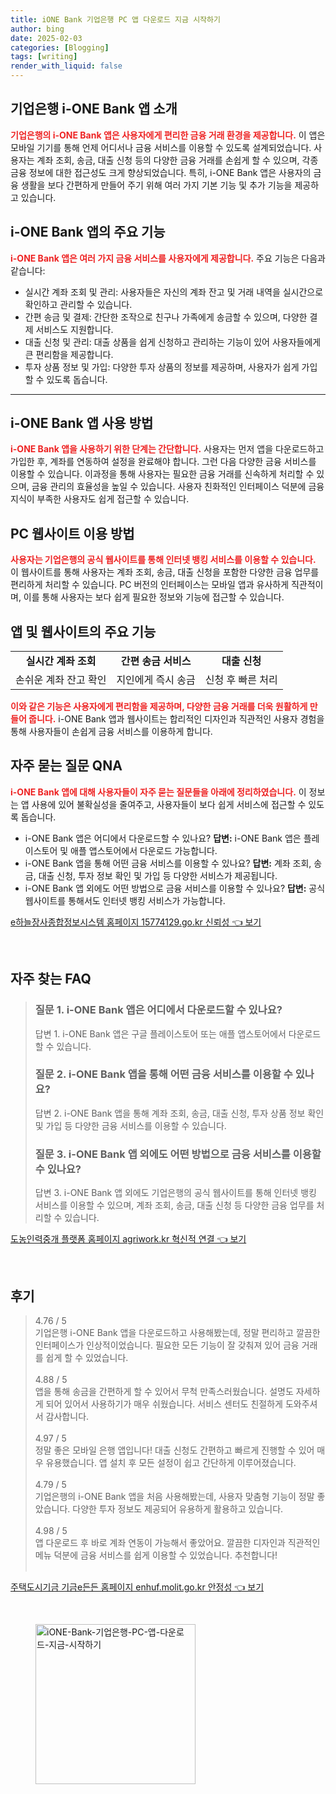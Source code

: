 ```yaml
---
title: iONE Bank 기업은행 PC 앱 다운로드 지금 시작하기
author: bing
date: 2025-02-03
categories: [Blogging]
tags: [writing]
render_with_liquid: false
---
```



<h2 id='기업은행 i-ONE Bank 앱 소개'>기업은행 i-ONE Bank 앱 소개</h2>

<p><b><span style="color: #ee2323;">기업은행의 i-ONE Bank 앱은 사용자에게 편리한 금융 거래 환경을 제공합니다.</span></b> 이 앱은 모바일 기기를 통해 언제 어디서나 금융 서비스를 이용할 수 있도록 설계되었습니다. 사용자는 계좌 조회, 송금, 대출 신청 등의 다양한 금융 거래를 손쉽게 할 수 있으며, 각종 금융 정보에 대한 접근성도 크게 향상되었습니다. 특히, i-ONE Bank 앱은 사용자의 금융 생활을 보다 간편하게 만들어 주기 위해 여러 가지 기본 기능 및 추가 기능을 제공하고 있습니다.</p>

<h2 id='i-ONE Bank 앱의 주요 기능'>i-ONE Bank 앱의 주요 기능</h2>

<p><b><span style="color: #ee2323;">i-ONE Bank 앱은 여러 가지 금융 서비스를 사용자에게 제공합니다.</span></b> 주요 기능은 다음과 같습니다:</p>

<ul>
    <li>실시간 계좌 조회 및 관리: 사용자들은 자신의 계좌 잔고 및 거래 내역을 실시간으로 확인하고 관리할 수 있습니다.</li>
    <li>간편 송금 및 결제: 간단한 조작으로 친구나 가족에게 송금할 수 있으며, 다양한 결제 서비스도 지원합니다.</li>
    <li>대출 신청 및 관리: 대출 상품을 쉽게 신청하고 관리하는 기능이 있어 사용자들에게 큰 편리함을 제공합니다.</li>
    <li>투자 상품 정보 및 가입: 다양한 투자 상품의 정보를 제공하며, 사용자가 쉽게 가입할 수 있도록 돕습니다.</li>
</ul>

<hr />

<h2 id='i-ONE Bank 앱 사용 방법'>i-ONE Bank 앱 사용 방법</h2>

<p><b><span style="color: #ee2323;">i-ONE Bank 앱을 사용하기 위한 단계는 간단합니다.</span></b> 사용자는 먼저 앱을 다운로드하고 가입한 후, 계좌를 연동하여 설정을 완료해야 합니다. 그런 다음 다양한 금융 서비스를 이용할 수 있습니다. 이과정을 통해 사용자는 필요한 금융 거래를 신속하게 처리할 수 있으며, 금융 관리의 효율성을 높일 수 있습니다. 사용자 친화적인 인터페이스 덕분에 금융 지식이 부족한 사용자도 쉽게 접근할 수 있습니다.</p>

<h2 id='PC 웹사이트 이용 방법'>PC 웹사이트 이용 방법</h2>

<p><b><span style="color: #ee2323;">사용자는 기업은행의 공식 웹사이트를 통해 인터넷 뱅킹 서비스를 이용할 수 있습니다.</span></b> 이 웹사이트를 통해 사용자는 계좌 조회, 송금, 대출 신청을 포함한 다양한 금융 업무를 편리하게 처리할 수 있습니다. PC 버전의 인터페이스는 모바일 앱과 유사하게 직관적이며, 이를 통해 사용자는 보다 쉽게 필요한 정보와 기능에 접근할 수 있습니다.</p>

<h2 id='앱 및 웹사이트의 주요 기능'>앱 및 웹사이트의 주요 기능</h2>

<table>
    <tr>
        <td style="text-align: center; height: 17px;"><b>실시간 계좌 조회</b></td>
        <td style="text-align: center; height: 17px;"><b>간편 송금 서비스</b></td>
        <td style="text-align: center; height: 17px;"><b>대출 신청</b></td>
    </tr>
    <tr>
        <td style="text-align: center; height: 17px;">손쉬운 계좌 잔고 확인</td>
        <td style="text-align: center; height: 17px;">지인에게 즉시 송금</td>
        <td style="text-align: center; height: 17px;">신청 후 빠른 처리</td>
    </tr>
</table>

<p><b><span style="color: #ee2323;">이와 같은 기능은 사용자에게 편리함을 제공하며, 다양한 금융 거래를 더욱 원활하게 만들어 줍니다.</span></b> i-ONE Bank 앱과 웹사이트는 합리적인 디자인과 직관적인 사용자 경험을 통해 사용자들이 손쉽게 금융 서비스를 이용하게 합니다.</p>

<h2 id='자주 묻는 질문 QNA'>자주 묻는 질문 QNA</h2>

<p><b><span style="color: #ee2323;">i-ONE Bank 앱에 대해 사용자들이 자주 묻는 질문들을 아래에 정리하였습니다.</span></b> 이 정보는 앱 사용에 있어 불확실성을 줄여주고, 사용자들이 보다 쉽게 서비스에 접근할 수 있도록 돕습니다.</p>

<ul>
    <li>i-ONE Bank 앱은 어디에서 다운로드할 수 있나요? <b>답변:</b> i-ONE Bank 앱은 플레이스토어 및 애플 앱스토어에서 다운로드 가능합니다.</li>
    <li>i-ONE Bank 앱을 통해 어떤 금융 서비스를 이용할 수 있나요? <b>답변:</b> 계좌 조회, 송금, 대출 신청, 투자 정보 확인 및 가입 등 다양한 서비스가 제공됩니다.</li>
    <li>i-ONE Bank 앱 외에도 어떤 방법으로 금융 서비스를 이용할 수 있나요? <b>답변:</b> 공식 웹사이트를 통해서도 인터넷 뱅킹 서비스가 가능합니다.</li>
</ul>


<p><a class="click-button" title="e하늘장사종합정보시스템 홈페이지 15774129.go.kr 신뢰성" href="https://somered.github.io/posts/e%ED%95%98%EB%8A%98%EC%9E%A5%EC%82%AC%EC%A2%85%ED%95%A9%EC%A0%95%EB%B3%B4%EC%8B%9C%EC%8A%A4%ED%85%9C-%ED%99%88%ED%8E%98%EC%9D%B4%EC%A7%80-15774129.go.kr-%EC%8B%A0%EB%A2%B0%EC%84%B1/" rel="dofollow">e하늘장사종합정보시스템 홈페이지 15774129.go.kr 신뢰성 👈 보기</a></p><br>
<h2 id='자주_찾는_FAQ'>자주 찾는 FAQ</h2>
<div itemscope="" itemtype="https://schema.org/FAQPage"> 
<blockquote> 
<div itemscope="" itemprop="mainEntity" itemtype="https://schema.org/Question"> 
<h3 itemprop="name">질문 1. i-ONE Bank 앱은 어디에서 다운로드할 수 있나요?</h3> 
<div itemscope="" itemprop="acceptedAnswer" itemtype="https://schema.org/Answer"> 
<span itemprop="text"> 
<p>답변 1. i-ONE Bank 앱은 구글 플레이스토어 또는 애플 앱스토어에서 다운로드할 수 있습니다.</p> 
</span> 
</div> 
</div> 
<div itemscope="" itemprop="mainEntity" itemtype="https://schema.org/Question"> 
<h3 itemprop="name">질문 2. i-ONE Bank 앱을 통해 어떤 금융 서비스를 이용할 수 있나요?</h3> 
<div itemscope="" itemprop="acceptedAnswer" itemtype="https://schema.org/Answer"> 
<span itemprop="text"> 
<p>답변 2. i-ONE Bank 앱을 통해 계좌 조회, 송금, 대출 신청, 투자 상품 정보 확인 및 가입 등 다양한 금융 서비스를 이용할 수 있습니다.</p> 
</span> 
</div> 
</div> 
<div itemscope="" itemprop="mainEntity" itemtype="https://schema.org/Question"> 
<h3 itemprop="name">질문 3. i-ONE Bank 앱 외에도 어떤 방법으로 금융 서비스를 이용할 수 있나요?</h3> 
<div itemscope="" itemprop="acceptedAnswer" itemtype="https://schema.org/Answer"> 
<span itemprop="text"> 
<p>답변 3. i-ONE Bank 앱 외에도 기업은행의 공식 웹사이트를 통해 인터넷 뱅킹 서비스를 이용할 수 있으며, 계좌 조회, 송금, 대출 신청 등 다양한 금융 업무를 처리할 수 있습니다.</p> 
</span> 
</div> 
</div> 
</blockquote> 
</div>
<p><a class="click-button" title="도농인력중개 플랫폼 홈페이지 agriwork.kr 혁신적 연결" href="https://somered.github.io/posts/%EB%8F%84%EB%86%8D%EC%9D%B8%EB%A0%A5%EC%A4%91%EA%B0%9C-%ED%94%8C%EB%9E%AB%ED%8F%BC-%ED%99%88%ED%8E%98%EC%9D%B4%EC%A7%80-agriwork.kr-%ED%98%81%EC%8B%A0%EC%A0%81-%EC%97%B0%EA%B2%B0/" rel="dofollow">도농인력중개 플랫폼 홈페이지 agriwork.kr 혁신적 연결 👈 보기</a></p><br>
<h2 id='후기'>후기</h2>
<div itemscope itemtype="https://schema.org/Product">
  <blockquote>
  <div itemprop="review" itemscope itemtype="https://schema.org/Review">
      <div itemprop="reviewRating" itemscope itemtype="https://schema.org/Rating"> <span itemprop="ratingValue">4.76</span> / <span itemprop="bestRating">5</span> </div>
      <span itemprop="reviewBody">기업은행 i-ONE Bank 앱을 다운로드하고 사용해봤는데, 정말 편리하고 깔끔한 인터페이스가 인상적이었습니다. 필요한 모든 기능이 잘 갖춰져 있어 금융 거래를 쉽게 할 수 있었습니다.</span>
  </div>
  <br>
  <div itemprop="review" itemscope itemtype="https://schema.org/Review">
      <div itemprop="reviewRating" itemscope itemtype="https://schema.org/Rating"> <span itemprop="ratingValue">4.88</span> / <span itemprop="bestRating">5</span> </div>
      <span itemprop="reviewBody">앱을 통해 송금을 간편하게 할 수 있어서 무척 만족스러웠습니다. 설명도 자세하게 되어 있어서 사용하기가 매우 쉬웠습니다. 서비스 센터도 친절하게 도와주셔서 감사합니다.</span>
  </div>
  <br>
  <div itemprop="review" itemscope itemtype="https://schema.org/Review">
      <div itemprop="reviewRating" itemscope itemtype="https://schema.org/Rating"> <span itemprop="ratingValue">4.97</span> / <span itemprop="bestRating">5</span> </div>
      <span itemprop="reviewBody">정말 좋은 모바일 은행 앱입니다! 대출 신청도 간편하고 빠르게 진행할 수 있어 매우 유용했습니다. 앱 설치 후 모든 설정이 쉽고 간단하게 이루어졌습니다.</span>
  </div>
  <br>
  <div itemprop="review" itemscope itemtype="https://schema.org/Review">
      <div itemprop="reviewRating" itemscope itemtype="https://schema.org/Rating"> <span itemprop="ratingValue">4.79</span> / <span itemprop="bestRating">5</span> </div>
      <span itemprop="reviewBody">기업은행의 i-ONE Bank 앱을 처음 사용해봤는데, 사용자 맞춤형 기능이 정말 좋았습니다. 다양한 투자 정보도 제공되어 유용하게 활용하고 있습니다.</span>
  </div>
  <br>
  <div itemprop="review" itemscope itemtype="https://schema.org/Review">
      <div itemprop="reviewRating" itemscope itemtype="https://schema.org/Rating"> <span itemprop="ratingValue">4.98</span> / <span itemprop="bestRating">5</span> </div>
      <span itemprop="reviewBody">앱 다운로드 후 바로 계좌 연동이 가능해서 좋았어요. 깔끔한 디자인과 직관적인 메뉴 덕분에 금융 서비스를 쉽게 이용할 수 있었습니다. 추천합니다!</span>
  </div>
  <br>
  </blockquote>
</div>
<p><a class="click-button" title="주택도시기금 기금e든든 홈페이지 enhuf.molit.go.kr 안정성" href="https://somered.github.io/posts/%EC%A3%BC%ED%83%9D%EB%8F%84%EC%8B%9C%EA%B8%B0%EA%B8%88-%EA%B8%B0%EA%B8%88e%EB%93%A0%EB%93%A0-%ED%99%88%ED%8E%98%EC%9D%B4%EC%A7%80-enhuf.molit.go.kr-%EC%95%88%EC%A0%95%EC%84%B1/" rel="dofollow">주택도시기금 기금e든든 홈페이지 enhuf.molit.go.kr 안정성 👈 보기</a></p><br>
<figure class="image"><img src="https://somered.github.io/assets/img/thumbnail/iONE-Bank-기업은행-PC-앱-다운로드-지금-시작하기.webp" alt="iONE-Bank-기업은행-PC-앱-다운로드-지금-시작하기" width="256" height="256"></figure>